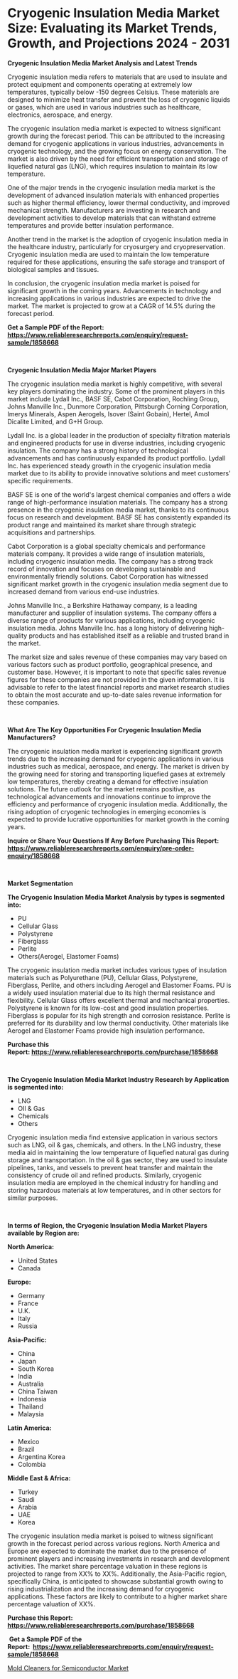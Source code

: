 <p><h1>Cryogenic Insulation Media Market Size: Evaluating its Market Trends, Growth, and Projections 2024 - 2031</h1></p><p><strong>Cryogenic Insulation Media Market Analysis and Latest Trends</strong></p>
<p><p>Cryogenic insulation media refers to materials that are used to insulate and protect equipment and components operating at extremely low temperatures, typically below -150 degrees Celsius. These materials are designed to minimize heat transfer and prevent the loss of cryogenic liquids or gases, which are used in various industries such as healthcare, electronics, aerospace, and energy.</p><p>The cryogenic insulation media market is expected to witness significant growth during the forecast period. This can be attributed to the increasing demand for cryogenic applications in various industries, advancements in cryogenic technology, and the growing focus on energy conservation. The market is also driven by the need for efficient transportation and storage of liquefied natural gas (LNG), which requires insulation to maintain its low temperature.</p><p>One of the major trends in the cryogenic insulation media market is the development of advanced insulation materials with enhanced properties such as higher thermal efficiency, lower thermal conductivity, and improved mechanical strength. Manufacturers are investing in research and development activities to develop materials that can withstand extreme temperatures and provide better insulation performance.</p><p>Another trend in the market is the adoption of cryogenic insulation media in the healthcare industry, particularly for cryosurgery and cryopreservation. Cryogenic insulation media are used to maintain the low temperature required for these applications, ensuring the safe storage and transport of biological samples and tissues.</p><p>In conclusion, the cryogenic insulation media market is poised for significant growth in the coming years. Advancements in technology and increasing applications in various industries are expected to drive the market. The market is projected to grow at a CAGR of 14.5% during the forecast period.</p></p>
<p><strong>Get a Sample PDF of the Report:&nbsp; <a href="https://www.reliableresearchreports.com/enquiry/request-sample/1858668">https://www.reliableresearchreports.com/enquiry/request-sample/1858668</a></strong></p>
<p>&nbsp;</p>
<p><strong>Cryogenic Insulation Media Major Market Players</strong></p>
<p><p>The cryogenic insulation media market is highly competitive, with several key players dominating the industry. Some of the prominent players in this market include Lydall Inc., BASF SE, Cabot Corporation, Rochling Group, Johns Manville Inc., Dunmore Corporation, Pittsburgh Corning Corporation, Imerys Minerals, Aspen Aerogels, Isover (Saint Gobain), Hertel, Amol Dicalite Limited, and G+H Group.</p><p>Lydall Inc. is a global leader in the production of specialty filtration materials and engineered products for use in diverse industries, including cryogenic insulation. The company has a strong history of technological advancements and has continuously expanded its product portfolio. Lydall Inc. has experienced steady growth in the cryogenic insulation media market due to its ability to provide innovative solutions and meet customers' specific requirements.</p><p>BASF SE is one of the world's largest chemical companies and offers a wide range of high-performance insulation materials. The company has a strong presence in the cryogenic insulation media market, thanks to its continuous focus on research and development. BASF SE has consistently expanded its product range and maintained its market share through strategic acquisitions and partnerships.</p><p>Cabot Corporation is a global specialty chemicals and performance materials company. It provides a wide range of insulation materials, including cryogenic insulation media. The company has a strong track record of innovation and focuses on developing sustainable and environmentally friendly solutions. Cabot Corporation has witnessed significant market growth in the cryogenic insulation media segment due to increased demand from various end-use industries.</p><p>Johns Manville Inc., a Berkshire Hathaway company, is a leading manufacturer and supplier of insulation systems. The company offers a diverse range of products for various applications, including cryogenic insulation media. Johns Manville Inc. has a long history of delivering high-quality products and has established itself as a reliable and trusted brand in the market.</p><p>The market size and sales revenue of these companies may vary based on various factors such as product portfolio, geographical presence, and customer base. However, it is important to note that specific sales revenue figures for these companies are not provided in the given information. It is advisable to refer to the latest financial reports and market research studies to obtain the most accurate and up-to-date sales revenue information for these companies.</p></p>
<p>&nbsp;</p>
<p><strong>What Are The Key Opportunities For Cryogenic Insulation Media Manufacturers?</strong></p>
<p><p>The cryogenic insulation media market is experiencing significant growth trends due to the increasing demand for cryogenic applications in various industries such as medical, aerospace, and energy. The market is driven by the growing need for storing and transporting liquefied gases at extremely low temperatures, thereby creating a demand for effective insulation solutions. The future outlook for the market remains positive, as technological advancements and innovations continue to improve the efficiency and performance of cryogenic insulation media. Additionally, the rising adoption of cryogenic technologies in emerging economies is expected to provide lucrative opportunities for market growth in the coming years.</p></p>
<p><strong>Inquire or Share Your Questions If Any Before Purchasing This Report: <a href="https://www.reliableresearchreports.com/enquiry/pre-order-enquiry/1858668">https://www.reliableresearchreports.com/enquiry/pre-order-enquiry/1858668</a></strong></p>
<p>&nbsp;</p>
<p><strong>Market Segmentation</strong></p>
<p><strong>The Cryogenic Insulation Media Market Analysis by types is segmented into:</strong></p>
<p><ul><li>PU</li><li>Cellular Glass</li><li>Polystyrene</li><li>Fiberglass</li><li>Perlite</li><li>Others(Aerogel, Elastomer Foams)</li></ul></p>
<p><p>The cryogenic insulation media market includes various types of insulation materials such as Polyurethane (PU), Cellular Glass, Polystyrene, Fiberglass, Perlite, and others including Aerogel and Elastomer Foams. PU is a widely used insulation material due to its high thermal resistance and flexibility. Cellular Glass offers excellent thermal and mechanical properties. Polystyrene is known for its low-cost and good insulation properties. Fiberglass is popular for its high strength and corrosion resistance. Perlite is preferred for its durability and low thermal conductivity. Other materials like Aerogel and Elastomer Foams provide high insulation performance.</p></p>
<p><strong>Purchase this Report:&nbsp;<a href="https://www.reliableresearchreports.com/purchase/1858668">https://www.reliableresearchreports.com/purchase/1858668</a></strong></p>
<p>&nbsp;</p>
<p><strong>The Cryogenic Insulation Media Market Industry Research by Application is segmented into:</strong></p>
<p><ul><li>LNG</li><li>OIl & Gas</li><li>Chemicals</li><li>Others</li></ul></p>
<p><p>Cryogenic insulation media find extensive application in various sectors such as LNG, oil & gas, chemicals, and others. In the LNG industry, these media aid in maintaining the low temperature of liquefied natural gas during storage and transportation. In the oil & gas sector, they are used to insulate pipelines, tanks, and vessels to prevent heat transfer and maintain the consistency of crude oil and refined products. Similarly, cryogenic insulation media are employed in the chemical industry for handling and storing hazardous materials at low temperatures, and in other sectors for similar purposes.</p></p>
<p>&nbsp;</p>
<p><strong>In terms of Region, the Cryogenic Insulation Media Market Players available by Region are:</strong></p>
<p>
    <p> <strong> North America: </strong>
        <ul>
            <li>United States</li>
            <li>Canada</li>
        </ul>
        </p> 
    <p> <strong> Europe: </strong>
        <ul>
            <li>Germany</li>
            <li>France</li>
            <li>U.K.</li>
            <li>Italy</li>
            <li>Russia</li>
        </ul>
        </p> 
    <p> <strong> Asia-Pacific: </strong>
        <ul>
            <li>China</li>
            <li>Japan</li>
            <li>South Korea</li>
            <li>India</li>
            <li>Australia</li>
            <li>China Taiwan</li>
            <li>Indonesia</li>
            <li>Thailand</li>
            <li>Malaysia</li>
        </ul>
        </p> 
    <p> <strong> Latin America: </strong>
        <ul>
            <li>Mexico</li>
            <li>Brazil</li>
            <li>Argentina Korea</li>
            <li>Colombia</li>
        </ul>
        </p> 
    <p> <strong> Middle East & Africa: </strong>
        <ul>
            <li>Turkey</li>
            <li>Saudi</li>
            <li>Arabia</li>
            <li>UAE</li>
            <li>Korea</li>
        </ul>
    </p>
    </p>
<p><p>The cryogenic insulation media market is poised to witness significant growth in the forecast period across various regions. North America and Europe are expected to dominate the market due to the presence of prominent players and increasing investments in research and development activities. The market share percentage valuation in these regions is projected to range from XX% to XX%. Additionally, the Asia-Pacific region, specifically China, is anticipated to showcase substantial growth owing to rising industrialization and the increasing demand for cryogenic applications. These factors are likely to contribute to a higher market share percentage valuation of XX%.</p></p>
<p><strong>Purchase this Report: <a href="https://www.reliableresearchreports.com/purchase/1858668">https://www.reliableresearchreports.com/purchase/1858668</a></strong></p>
<p>&nbsp;<strong>Get a Sample PDF of the Report:&nbsp;&nbsp;<a href="https://www.reliableresearchreports.com/enquiry/request-sample/1858668">https://www.reliableresearchreports.com/enquiry/request-sample/1858668</a></strong></p>
<p><strong></strong></p>
<p><p><a href="https://github.com/CliffMedina6/Market-Research-Report-List-2/blob/main/mold-cleaners-for-semiconductor-market.md">Mold Cleaners for Semiconductor Market</a></p></p>